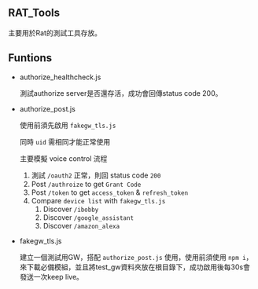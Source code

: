 ## RAT_Tools

主要用於Rat的測試工具存放。



## Funtions

- authorize_healthcheck.js

  測試authorize server是否還存活，成功會回傳status code 200。



- authorize_post.js

  使用前須先啟用 `fakegw_tls.js`

  同時 `uid` 需相同才能正常使用

  主要模擬 voice control 流程

  1. 測試 `/oauth2` 正常，則回 status code `200`
  2. Post `/authroize` to get `Grant Code` 
  3. Post `/token` to get `access_token` & `refresh_token` 
  4. Compare `device list` with `fakegw_tls.js`
     1. Discover `/ibobby`
     2. Discover `/google_assistant`
     3. Discover `/amazon_alexa`



- fakegw_tls.js

  建立一個測試用GW，搭配 `authorize_post.js` 使用，使用前須使用 `npm i`，來下載必備模組，並且將test_gw資料夾放在根目錄下，成功啟用後每30s會發送一次keep live。

